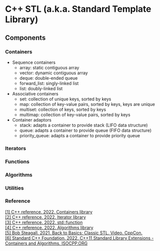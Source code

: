 # C++ STL (a.k.a. Standard Template Library)
## Components
### Containers
  * Sequence containers
    * array: static contiguous array
    * vector: dynamic contiguous array
    * deque: double-ended queue
    * forward_list: singly-linked list
    * list: doubly-linked list
  * Associative containers
    * set: collection of unique keys, sorted by keys
    * map: collection of key-value pairs, sorted by keys, keys are unique
    * multiset: collection of keys, sorted by keys
    * multimap: collection of key-value pairs, sorted by keys
  * Container adaptors
    * stack: adapts a container to provide stack (LIFO data structure)
    * queue: adapts a container to provide queue (FIFO data structure)
    * priority_queue: adapts a container to provide priority queue
### Iterators
### Functions
### Algorithms
### Utilities

### Reference
[[1] C++ reference. 2022. Containers library](https://en.cppreference.com/w/cpp/container) <br>
[[2] C++ reference. 2022. Iterator library](https://en.cppreference.com/w/cpp/iterator) <br>
[[3] C++ reference. 2022. std::function](https://en.cppreference.com/w/cpp/utility/functional/function) <br>
[[4] C++ reference. 2022. Algorithms library](https://en.cppreference.com/w/cpp/algorithm) <br>
[[5] Bob Steagall. 2021. Back to Basics: Classic STL. Video. CppCon.](https://youtu.be/tXUXl_RzkAk) <br>
[[6] Standard C++ Foundation. 2022. C++11 Standard Library Extensions - Containers and Algorithms. ISOCPP.ORG](https://isocpp.org/wiki/faq/cpp11-library-stl)